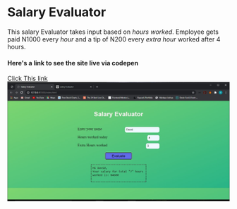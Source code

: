 # Salary Evaluator

This salary Evaluator takes input based on *hours worked*. Employee gets paid N1000 every *hour* and a tip of N200 every *extra hour* worked after 4 hours.
#### Here's a link to see the site live via codepen
[Click This link](https://codepen.io/veedjohnson/pen/rNLvadJ)
![image](image/majorTask3.jpg)
